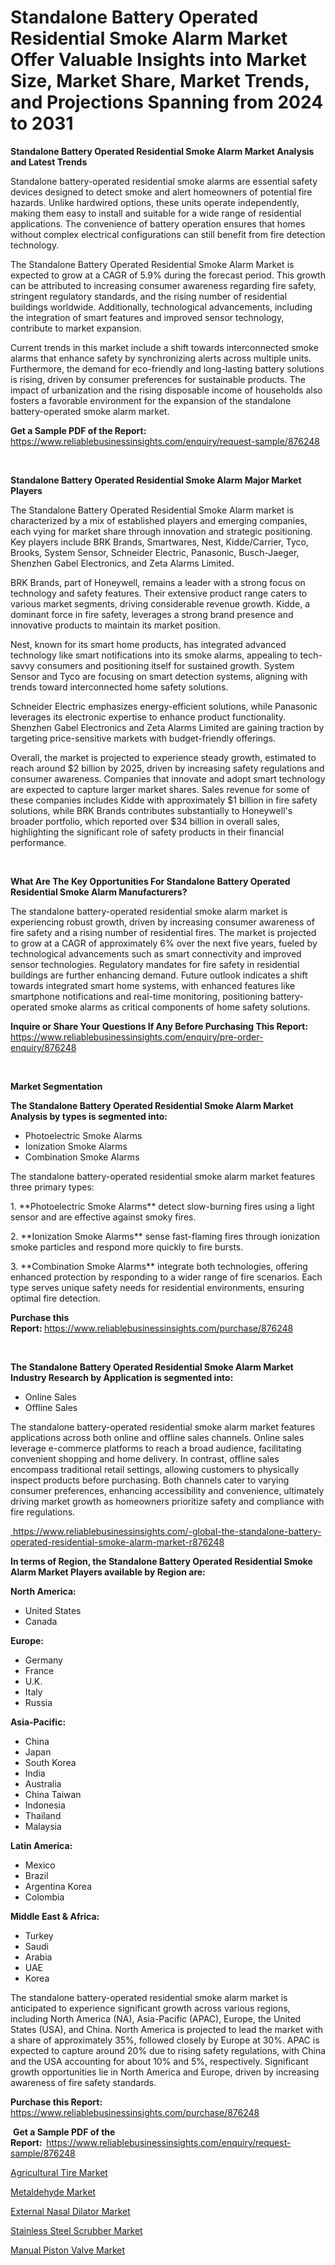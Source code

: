 <p><h1>Standalone Battery Operated Residential Smoke Alarm Market Offer Valuable Insights into Market Size, Market Share, Market Trends, and Projections Spanning from 2024 to 2031</h1></p><p><strong>Standalone Battery Operated Residential Smoke Alarm Market Analysis and Latest Trends</strong></p>
<p><p>Standalone battery-operated residential smoke alarms are essential safety devices designed to detect smoke and alert homeowners of potential fire hazards. Unlike hardwired options, these units operate independently, making them easy to install and suitable for a wide range of residential applications. The convenience of battery operation ensures that homes without complex electrical configurations can still benefit from fire detection technology.</p><p>The Standalone Battery Operated Residential Smoke Alarm Market is expected to grow at a CAGR of 5.9% during the forecast period. This growth can be attributed to increasing consumer awareness regarding fire safety, stringent regulatory standards, and the rising number of residential buildings worldwide. Additionally, technological advancements, including the integration of smart features and improved sensor technology, contribute to market expansion.</p><p>Current trends in this market include a shift towards interconnected smoke alarms that enhance safety by synchronizing alerts across multiple units. Furthermore, the demand for eco-friendly and long-lasting battery solutions is rising, driven by consumer preferences for sustainable products. The impact of urbanization and the rising disposable income of households also fosters a favorable environment for the expansion of the standalone battery-operated smoke alarm market.</p></p>
<p><strong>Get a Sample PDF of the Report:&nbsp;</strong> <a href="https://www.reliablebusinessinsights.com/enquiry/request-sample/876248">https://www.reliablebusinessinsights.com/enquiry/request-sample/876248</a></p>
<p>&nbsp;</p>
<p><strong>Standalone Battery Operated Residential Smoke Alarm Major Market Players</strong></p>
<p><p>The Standalone Battery Operated Residential Smoke Alarm market is characterized by a mix of established players and emerging companies, each vying for market share through innovation and strategic positioning. Key players include BRK Brands, Smartwares, Nest, Kidde/Carrier, Tyco, Brooks, System Sensor, Schneider Electric, Panasonic, Busch-Jaeger, Shenzhen Gabel Electronics, and Zeta Alarms Limited.</p><p>BRK Brands, part of Honeywell, remains a leader with a strong focus on technology and safety features. Their extensive product range caters to various market segments, driving considerable revenue growth. Kidde, a dominant force in fire safety, leverages a strong brand presence and innovative products to maintain its market position.</p><p>Nest, known for its smart home products, has integrated advanced technology like smart notifications into its smoke alarms, appealing to tech-savvy consumers and positioning itself for sustained growth. System Sensor and Tyco are focusing on smart detection systems, aligning with trends toward interconnected home safety solutions.</p><p>Schneider Electric emphasizes energy-efficient solutions, while Panasonic leverages its electronic expertise to enhance product functionality. Shenzhen Gabel Electronics and Zeta Alarms Limited are gaining traction by targeting price-sensitive markets with budget-friendly offerings.</p><p>Overall, the market is projected to experience steady growth, estimated to reach around $2 billion by 2025, driven by increasing safety regulations and consumer awareness. Companies that innovate and adopt smart technology are expected to capture larger market shares. Sales revenue for some of these companies includes Kidde with approximately $1 billion in fire safety solutions, while BRK Brands contributes substantially to Honeywell's broader portfolio, which reported over $34 billion in overall sales, highlighting the significant role of safety products in their financial performance.</p></p>
<p>&nbsp;</p>
<p><strong>What Are The Key Opportunities For Standalone Battery Operated Residential Smoke Alarm Manufacturers?</strong></p>
<p><p>The standalone battery-operated residential smoke alarm market is experiencing robust growth, driven by increasing consumer awareness of fire safety and a rising number of residential fires. The market is projected to grow at a CAGR of approximately 6% over the next five years, fueled by technological advancements such as smart connectivity and improved sensor technologies. Regulatory mandates for fire safety in residential buildings are further enhancing demand. Future outlook indicates a shift towards integrated smart home systems, with enhanced features like smartphone notifications and real-time monitoring, positioning battery-operated smoke alarms as critical components of home safety solutions.</p></p>
<p><strong>Inquire or Share Your Questions If Any Before Purchasing This Report:</strong> <a href="https://www.reliablebusinessinsights.com/enquiry/pre-order-enquiry/876248">https://www.reliablebusinessinsights.com/enquiry/pre-order-enquiry/876248</a></p>
<p>&nbsp;</p>
<p><strong>Market Segmentation</strong></p>
<p><strong>The Standalone Battery Operated Residential Smoke Alarm Market Analysis by types is segmented into:</strong></p>
<p><ul><li>Photoelectric Smoke Alarms</li><li>Ionization Smoke Alarms</li><li>Combination Smoke Alarms</li></ul></p>
<p><p>The standalone battery-operated residential smoke alarm market features three primary types: </p><p>1. **Photoelectric Smoke Alarms** detect slow-burning fires using a light sensor and are effective against smoky fires. </p><p>2. **Ionization Smoke Alarms** sense fast-flaming fires through ionization smoke particles and respond more quickly to fire bursts. </p><p>3. **Combination Smoke Alarms** integrate both technologies, offering enhanced protection by responding to a wider range of fire scenarios. Each type serves unique safety needs for residential environments, ensuring optimal fire detection.</p></p>
<p><strong>Purchase this Report:&nbsp;</strong><a href="https://www.reliablebusinessinsights.com/purchase/876248">https://www.reliablebusinessinsights.com/purchase/876248</a></p>
<p>&nbsp;</p>
<p><strong>The Standalone Battery Operated Residential Smoke Alarm Market Industry Research by Application is segmented into:</strong></p>
<p><ul><li>Online Sales</li><li>Offline Sales</li></ul></p>
<p><p>The standalone battery-operated residential smoke alarm market features applications across both online and offline sales channels. Online sales leverage e-commerce platforms to reach a broad audience, facilitating convenient shopping and home delivery. In contrast, offline sales encompass traditional retail settings, allowing customers to physically inspect products before purchasing. Both channels cater to varying consumer preferences, enhancing accessibility and convenience, ultimately driving market growth as homeowners prioritize safety and compliance with fire regulations.</p></p>
<p><a href="https://www.reliablebusinessinsights.com/-global-the-standalone-battery-operated-residential-smoke-alarm-market-r876248">&nbsp;https://www.reliablebusinessinsights.com/-global-the-standalone-battery-operated-residential-smoke-alarm-market-r876248</a></p>
<p><strong>In terms of Region, the Standalone Battery Operated Residential Smoke Alarm Market Players available by Region are:</strong></p>
<p>
    <p> <strong> North America: </strong>
        <ul>
            <li>United States</li>
            <li>Canada</li>
        </ul>
        </p> 
    <p> <strong> Europe: </strong>
        <ul>
            <li>Germany</li>
            <li>France</li>
            <li>U.K.</li>
            <li>Italy</li>
            <li>Russia</li>
        </ul>
        </p> 
    <p> <strong> Asia-Pacific: </strong>
        <ul>
            <li>China</li>
            <li>Japan</li>
            <li>South Korea</li>
            <li>India</li>
            <li>Australia</li>
            <li>China Taiwan</li>
            <li>Indonesia</li>
            <li>Thailand</li>
            <li>Malaysia</li>
        </ul>
        </p> 
    <p> <strong> Latin America: </strong>
        <ul>
            <li>Mexico</li>
            <li>Brazil</li>
            <li>Argentina Korea</li>
            <li>Colombia</li>
        </ul>
        </p> 
    <p> <strong> Middle East & Africa: </strong>
        <ul>
            <li>Turkey</li>
            <li>Saudi</li>
            <li>Arabia</li>
            <li>UAE</li>
            <li>Korea</li>
        </ul>
    </p>
    </p>
<p><p>The standalone battery-operated residential smoke alarm market is anticipated to experience significant growth across various regions, including North America (NA), Asia-Pacific (APAC), Europe, the United States (USA), and China. North America is projected to lead the market with a share of approximately 35%, followed closely by Europe at 30%. APAC is expected to capture around 20% due to rising safety regulations, with China and the USA accounting for about 10% and 5%, respectively. Significant growth opportunities lie in North America and Europe, driven by increasing awareness of fire safety standards.</p></p>
<p><strong>Purchase this Report: </strong><a href="https://www.reliablebusinessinsights.com/purchase/876248">https://www.reliablebusinessinsights.com/purchase/876248</a></p>
<p>&nbsp;<strong>Get a Sample PDF of the Report:&nbsp;&nbsp;</strong><a href="https://www.reliablebusinessinsights.com/enquiry/request-sample/876248">https://www.reliablebusinessinsights.com/enquiry/request-sample/876248</a></p>
<p><strong></strong></p>
<p><p><a href="https://www.linkedin.com/pulse/agricultural-tire-market-forecasts-trends-impact-analysis-6bj0f?trackingId=GmHsEqN1SRO9yAibmZjFiw%3D%3D">Agricultural Tire Market</a></p><p><a href="https://www.linkedin.com/pulse/metaldehyde-market-global-insights-sales-trends-2024-d0pee?trackingId=3Qi34vgPT7iY6HJgjqEtFA%3D%3D">Metaldehyde Market</a></p><p><a href="https://www.linkedin.com/pulse/external-nasal-dilator-market-size-share-analysis-growth-bwj8e?trackingId=Rs1xGR%2F3QSG6AD%2FHe7Acew%3D%3D">External Nasal Dilator Market</a></p><p><a href="https://github.com/seamusocallaghan/Market-Research-Report-List-1/blob/main/stainless-steel-scrubber-market.md">Stainless Steel Scrubber Market</a></p><p><a href="https://issuu.com/reportprime-2/docs/manual-piston-valve-market-size-203_5263a4c64422e0">Manual Piston Valve Market</a></p></p>